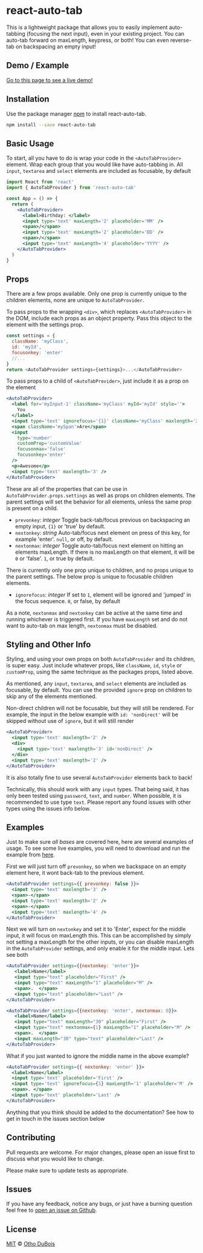 # react-auto-tab

This is a lightweight package that allows you to easily implement auto-tabbing (focusing the next input), even in your existing project. You can auto-tab forward on maxLength, keypress, or both! You can even reverse-tab on backspacing an empty input!

## Demo / Example

[Go to this page to see a live demo!](https://okdv.github.io/react-auto-tab/)

## Installation

Use the package manager [npm](https://www.npmjs.com/get-npm) to install react-auto-tab.

```bash
npm install --save react-auto-tab
```

## Basic Usage

To start, all you have to do is wrap your code in the `<AutoTabProvider>` element. Wrap each group that you would like have auto-tabbing in. All `input`, `textarea` and `select` elements are included as focusable, by default

```jsx
import React from 'react'
import { AutoTabProvider } from 'react-auto-tab'

const App = () => {
  return (
    <AutoTabProvider>
      <label>Birthday: </label>
      <input type='text' maxLength='2' placeholder='MM' />
      <span>/</span>
      <input type='text' maxLength='2' placeholder='DD' />
      <span>/</span>
      <input type='text' maxLength='4' placeholder='YYYY' />
    </AutoTabProvider>
  )
}
```

## Props

There are a few props available. Only one prop is currently unique to the children elements, none are unique to `AutoTabProvider`.

To pass props to the wrapping `<div>`, which replaces `<AutoTabProvider>` in the DOM, include each props as an object property. Pass this object to the element with the settings prop.

```javascript
const settings = {
  className: 'myClass',
  id: 'myId',
  focusonkey: 'enter'
  //...
}
return <AutoTabProvider settings={settings}>...</AutoTabProvider>
```

To pass props to a child of `<AutoTabProvider>`, just include it as a prop on the element

```jsx
<AutoTabProvider>
  <label for='myInput-1' className='myClass' myId='myId' style=''>
    You
  </label>
  <input type='text' ignorefocus='{1}' className='myClass' maxlength='2' />
  <span className='mySpan'>Are</span>
  <input
    type='number'
    customProp='customValue'
    focusonmax='false'
    focusonkey='enter'
  />
  <p>Awesome</p>
  <input type='text' maxlength='3' />
</AutoTabProvider>
```

These are all of the properties that can be use in `AutoTabProvider.props.settings` as well as props on children elements. The parent settings will set the behavior for all elements, unless the same prop is present on a child.

- `prevonkey`: _integer_ Toggle back-tab/focus previous on backspacing an empty input, `{1}` or 'true' by default.
- `nextonkey`: _string_ Auto-tab/focus next element on press of this key, for example 'enter'. `null`, or off, by default.
- `nextonmax`: _integer_ Toggle auto-tab/focus next element on hitting an elements maxLength. If there is no maxLength on that element, it will be `0` or 'false'. `1`, or true by default.

There is currently only one prop unique to children, and no props unique to the parent settings. The below prop is unique to focusable children elements.

- `ignorefocus`: _integer_ If set to `1`, element will be ignored and 'jumped' in the focus sequence. `0`, or false, by default

As a note, `nextonmax` and `nextonkey` can be active at the same time and running whichever is triggered first. If you have `maxLength` set and do not want to auto-tab on max length, `nextonmax` must be disabled.

## Styling and Other Info

Styling, and using your own props on both `AutoTabProvider` and its children, is super easy. Just include whatever props, like `className`, `id`, `style` or `customProp`, using the same technique as the packages props, listed above.

As mentioned, any `input`, `textarea`, and `select` elements are included as focusable, by default. You can use the provided `ignore` prop on children to skip any of the elements mentioned.

Non-direct children will not be focusable, but they will still be rendered. For example, the input in the below example with `id: 'nonDirect'` will be skipped without use of `ignore`, but it will still render

```jsx
<AutoTabProvider>
  <input type='text' maxlength='2' />
  <div>
    <input type='text' maxlength='3' id='nonDirect' />
  </div>
  <input type='text' maxlength='2' />
</AutoTabProvider>
```

It is also totally fine to use several `AutoTabProvider` elements back to back!

Technically, this should work with any `input` types. That being said, it has only been tested using `password`, `text`, and `number`. When possible, it is recommended to use type `text`. Please report any found issues with other types using the issues info below.

## Examples

Just to make sure _all bases_ are covered here, here are several examples of usage. To see some live examples, you will need to download and run the example from [here](https://github.com/okdv/react-auto-tab).

First we will just turn off `prevonkey`, so when we backspace on an empty element here, it wont back-tab to the previous element.

```jsx
<AutoTabProvider settings={{ prevonkey: false }}>
  <input type='text' maxlength='3' />
  <span>-</span>
  <input type='text' maxlength='2' />
  <span>-</span>
  <input type='text' maxlength='4' />
</AutoTabProvider>
```

Next we will turn on `nextonkey` and set it to 'Enter', expect for the middle input, it will focus on maxLength this. This can be accomplished by simply not setting a maxLength for the other inputs, or you can disable maxLength in the `AutoTabProvider` settings, and only enable it for the middle input. Lets see both

```jsx
<AutoTabProvider settings={{nextonkey: 'enter'}}>
   <label>Name</label>
   <input type="text" placeholder="First" />
   <input type="text" maxLength="1" placeholder="M" />
   <span>.  </span>
   <input type="text" placeholder="Last" />
</AutoTabProvider>

<AutoTabProvider settings={{nextonkey: 'enter', nextonmax: 0}}>
   <label>Name</label>
   <input type="text" maxLength="30" placeholder="First" />
   <input type="text" nextonmax={1} maxLength="1" placeholder="M" />
   <span>.  </span>
   <input maxLength="30" type="text" placeholder="Last" />
</AutoTabProvider>
```

What if you just wanted to ignore the middle name in the above example?

```jsx
<AutoTabProvider settings={{ nextonkey: 'enter' }}>
  <label>Name</label>
  <input type='text' placeholder='First' />
  <input type='text' ignorefocus={1} maxLength='1' placeholder='M' />
  <span>. </span>
  <input type='text' placeholder='Last' />
</AutoTabProvider>
```

Anything that you think should be added to the documentation? See how to get in touch in the issues section below

## Contributing

Pull requests are welcome. For major changes, please open an issue first to discuss what you would like to change.

Please make sure to update tests as appropriate.

## Issues

If you have any feedback, notice any bugs, or just have a burning question feel free to [open an issue on Github](https://github.com/okdv/react-auto-tab/issues).

## License

[MIT](https://github.com/okdv/react-auto-tab/blob/master/LICENSE.txt) © [Otho DuBois](https://github.com/okdv)
